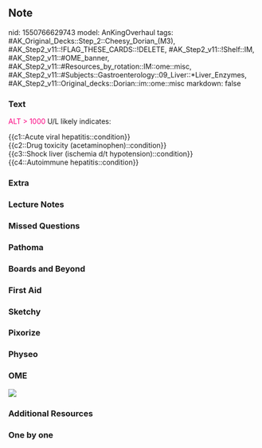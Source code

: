 ## Note
nid: 1550766629743
model: AnKingOverhaul
tags: #AK_Original_Decks::Step_2::Cheesy_Dorian_(M3), #AK_Step2_v11::!FLAG_THESE_CARDS::!DELETE, #AK_Step2_v11::!Shelf::IM, #AK_Step2_v11::#OME_banner, #AK_Step2_v11::#Resources_by_rotation::IM::ome::misc, #AK_Step2_v11::#Subjects::Gastroenterology::09_Liver::*Liver_Enzymes, #AK_Step2_v11::Original_decks::Dorian::im::ome::misc
markdown: false

### Text
<font color="#FC0280">ALT > 1000</font> U/L likely indicates:
<div>
  {{c1::Acute viral hepatitis::condition}}
</div>
<div>
  {{c2::Drug toxicity (acetaminophen)::condition}}
</div>
<div>
  {{c3::Shock liver (ischemia d/t hypotension)::condition}}
</div>
<div>
  {{c4::Autoimmune hepatitis::condition}}
</div>

### Extra


### Lecture Notes


### Missed Questions


### Pathoma


### Boards and Beyond


### First Aid


### Sketchy


### Pixorize


### Physeo


### OME
<div class="ome-widget">
  <a href="https://onlinemeded.org?ref=anki"><img src=
  "_OME_AnkiFlashcards_General_7.png"></a>
</div>

### Additional Resources


### One by one

